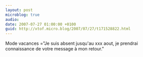 ```yaml
---
layout: post
microblog: true
audio: 
date: 2007-07-27 01:00:00 +0100
guid: http://xtof.micro.blog/2007/07/27/t171528822.html
---
```

Mode vacances ="Je suis absent jusqu'au xxx aout, je prendrai connaissance de votre message à mon retour."
